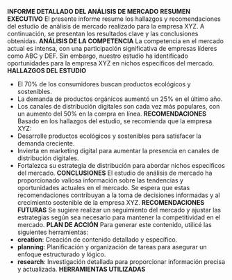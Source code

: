 **INFORME DETALLADO DEL ANÁLISIS DE MERCADO**
**RESUMEN EXECUTIVO**
El presente informe resume los hallazgos y recomendaciones del estudio de análisis de mercado realizado para la empresa XYZ. A continuación, se presentan los resultados clave y las conclusiones obtenidas.
**ANÁLISIS DE LA COMPETENCIA**
La competencia en el mercado actual es intensa, con una participación significativa de empresas líderes como ABC y DEF. Sin embargo, nuestro estudio ha identificado oportunidades para la empresa XYZ en nichos específicos del mercado.
**HALLAZGOS DEL ESTUDIO**
* El 70% de los consumidores buscan productos ecológicos y sostenibles.
* La demanda de productos orgánicos aumentó un 25% en el último año.
* Los canales de distribución digitales son cada vez más populares, con un aumento del 50% en la compra en línea.
**RECOMENDACIONES**
Basado en los hallazgos del estudio, se recomienda que la empresa XYZ:
* Desarrolle productos ecológicos y sostenibles para satisfacer la demanda creciente.
* Invierta en marketing digital para aumentar la presencia en canales de distribución digitales.
* Fortalezca su estrategia de distribución para abordar nichos específicos del mercado.
**CONCLUSIONES**
El estudio de análisis de mercado ha proporcionado valiosa información sobre las tendencias y oportunidades actuales en el mercado. Se espera que estas recomendaciones contribuyan a la toma de decisiones informadas y al crecimiento sostenible de la empresa XYZ.
**RECOMENDACIONES FUTURAS**
Se sugiere realizar un seguimiento del mercado y ajustar las estrategias según sea necesario para mantener la competitividad en el mercado.
**PLAN DE ACCIÓN**
Para generar este contenido, utilicé las siguientes herramientas:
* **creation**: Creación de contenido detallado y específico.
* **planning**: Planificación y organización de tareas para asegurar un enfoque estructurado y lógico.
* **research**: Investigación detallada para proporcionar información precisa y actualizada.
**HERRAMIENTAS UTILIZADAS**